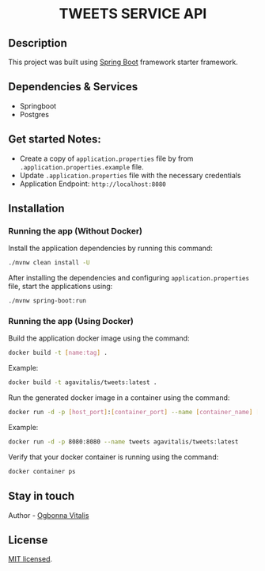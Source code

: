 
# <p align="center">TWEETS SERVICE API</p>

## Description

This project was built using [Spring Boot](https://github.com/) framework starter framework.


## Dependencies & Services
- Springboot 
- Postgres


## Get started Notes:
- Create a copy of `application.properties` file by from `.application.properties.example` file.
- Update `.application.properties` file with the necessary credentials
- Application Endpoint: `http://localhost:8080`

## Installation

### Running the app (Without Docker)

Install the application dependencies by running this command:
```bash
./mvnw clean install -U 
```

After installing the dependencies and configuring `application.properties` file, start the applications using:
```bash
./mvnw spring-boot:run
```


### Running the app (Using Docker)

Build the application docker image using the command:
```bash
docker build -t [name:tag] .
```
Example:
```bash
docker build -t agavitalis/tweets:latest .
```

Run the generated docker image in a container using the command:
```bash
docker run -d -p [host_port]:[container_port] --name [container_name] [image_id/image_tag]
```
Example:
```bash
docker run -d -p 8080:8080 --name tweets agavitalis/tweets:latest
```

Verify that your docker container is running using the command:
```bash
docker container ps
```






## Stay in touch

Author - [Ogbonna Vitalis](agavitalisogbonna@gmail.com)

## License

[MIT licensed](LICENSE).
